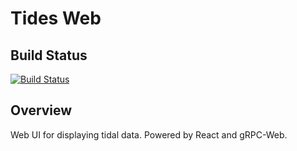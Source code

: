 # Tides Web

## Build Status
[![Build Status](https://cloud.drone.io/api/badges/jjbubudi/tides-web/status.svg)](https://cloud.drone.io/jjbubudi/tides-web)

## Overview
Web UI for displaying tidal data. Powered by React and gRPC-Web.